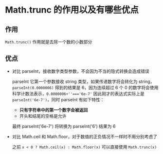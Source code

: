 # Math.trunc 的作用以及有哪些优点

## 作用

`Math.trunc()` 作用就是去除一个数的小数部分

## 优点

- 对比 parseInt，接收数字类型参数，不会因为不当的隐式转换会造成错误

  parseInt 它第一个参数接收 string 类型，如果传递数字将会转化为 string，`parseInt(0.0000006)` 得到的结果是 6，因为连续超过 6 个 0 的数字将会使用科学计数法表示，`0.0000006+''==='6e-7'` 因此刚才的表达式实际上是 `parseInt('6e-7')`，同时 parseInt 有如下特性：

  - **只有字符串中的第一个数字会被返回**
  - 开头和结尾的空格是允许

  最终 parseInt('6e-7') 将转换为 parseInt('6') 结果为 6

- 对比 Math.ceil 和 Math.floor，对于数值的正负情况不一样时不用分别考虑了

  之前 `x < 0 ? Math.ceil(x) : Math.floor(x)` 可以直接使用 `Math.trunc(x)`
